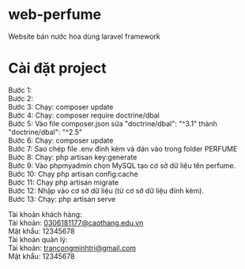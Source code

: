 # web-perfume
Website bán nước hoa dùng laravel framework

# Cài đặt project 
Bước 1: </br>
Bước 2: </br>
Bước 3: Chạy: composer update </br>
Bước 4: Chạy: composer require doctrine/dbal </br>
Bước 5: Vào file composer.json sửa "doctrine/dbal": "^3.1" thành "doctrine/dbal": "^2.5" </br>
Bước 6: Chạy: composer update </br>
Bước 7: Sao chép file .env đính kèm và dán vào trong folder PERFUME </br>
Bước 8: Chạy: php artisan key:generate </br>
Bước 9: Vào phpmyadmin chọn MySQL tạo cơ sở dữ liệu tên perfume.</br>
Bước 10: Chạy php artisan config:cache </br>
Bước 11: Chạy php artisan migrate </br>
Bước 12: Nhập vào cơ sở dữ liệu (từ cơ sở dữ liệu đính kèm). </br>
Bước 13: Chạy: php artisan serve </br>

Tài khoản khách hàng: </br>
Tài khoản: 0306181177@caothang.edu.vn </br>
Mật khẩu: 12345678 </br>
Tài khoản quản lý: </br>
Tài khoản: trancongminhtri@gmail.com </br>
Mật khẩu: 12345678 </br>
